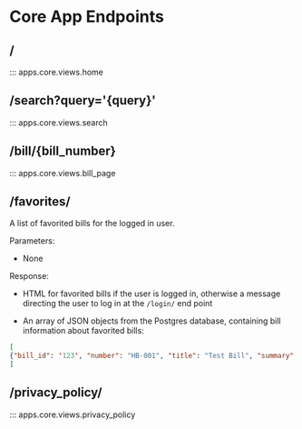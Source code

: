 # Core App Endpoints

## /

::: apps.core.views.home

## /search?query='{query}'

::: apps.core.views.search

## /bill/{bill_number}

::: apps.core.views.bill_page

## /favorites/

<!-- ::: apps.core.views.favorites -->

A list of favorited bills for the logged in user.

Parameters:

* None

Response: 

* HTML for favorited bills if the user is logged in, otherwise a message directing the user to log in at the `/login/` end point

* An array of JSON objects from the Postgres database, containing bill information about favorited bills:

```json
[
{"bill_id": '123', "number": "HB-001", "title": "Test Bill", "summary": "Tests a bill.", "status": "Submitted", "topics": ['Environment', 'Education'], "sponsors": ['Rep. Patel', 'Rep. Wilks']}
]
```
## /privacy_policy/

::: apps.core.views.privacy_policy